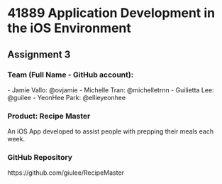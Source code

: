 <h1>41889 Application Development in the iOS Environment</h1>
<h2>Assignment 3</h2>

<h3>Team (Full Name - GitHub account):</h3>
- Jamie Vallo: @ovjamie
- Michelle Tran: @michelletrnn
- Guilietta Lee: @guilee 
- YeonHee Park: @ellieyeonhee

<h3>Product: Recipe Master</h3>
An iOS App developed to assist people with prepping their meals each week.

<h3>GitHub Repository</h3>
https://github.com/giulee/RecipeMaster
